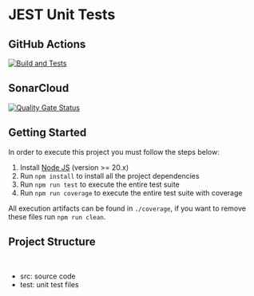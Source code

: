 # JEST Unit Tests

## GitHub Actions

[![Build and Tests](https://github.com/taylorteixeira/unit-tests-jest/actions/workflows/node.js.yml/badge.svg?branch=master)](https://github.com/taylorteixeira/prova01-unit-test-taylor/actions/workflows/node.js.yml)

## SonarCloud

[![Quality Gate Status](https://sonarcloud.io/api/project_badges/measure?project=taylorteixeira_prova01-unit-test-taylor&metric=alert_status)](https://sonarcloud.io/summary/new_code?id=prova01-unit-test-taylor)
## Getting Started

In order to execute this project you must follow the steps below:

1. Install [Node JS](https://nodejs.org/) (version >= 20.x)
1. Run `npm install` to install all the project dependencies
1. Run `npm run test` to execute the entire test suite
1. Run `npm run coverage` to execute the entire test suite with coverage

All execution artifacts can be found in `./coverage`, if you want to remove these files run `npm run clean`.

## Project Structure
</br>
<ul>
    <li>src: source code</li>
    <li>test: unit test files</li>
</ul>